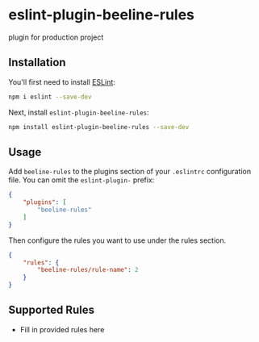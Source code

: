 # eslint-plugin-beeline-rules

plugin for production project

## Installation

You'll first need to install [ESLint](https://eslint.org/):

```sh
npm i eslint --save-dev
```

Next, install `eslint-plugin-beeline-rules`:

```sh
npm install eslint-plugin-beeline-rules --save-dev
```

## Usage

Add `beeline-rules` to the plugins section of your `.eslintrc` configuration file. You can omit the `eslint-plugin-` prefix:

```json
{
    "plugins": [
        "beeline-rules"
    ]
}
```


Then configure the rules you want to use under the rules section.

```json
{
    "rules": {
        "beeline-rules/rule-name": 2
    }
}
```

## Supported Rules

* Fill in provided rules here


